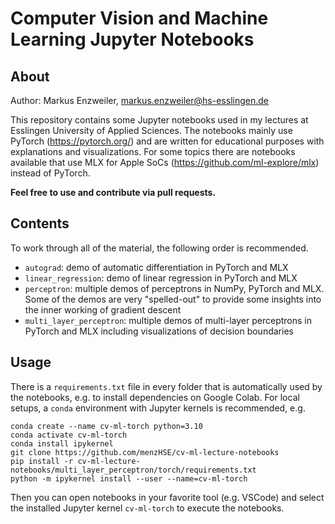 # Computer Vision and Machine Learning Jupyter Notebooks

## About

Author: Markus Enzweiler, markus.enzweiler@hs-esslingen.de

This repository contains some Jupyter notebooks used in my lectures at Esslingen University of Applied Sciences. The notebooks mainly use PyTorch (https://pytorch.org/) and are written for educational purposes with explanations and visualizations. For some topics there are notebooks available that use MLX for Apple SoCs (https://github.com/ml-explore/mlx) instead of PyTorch.  

**Feel free to use and contribute via pull requests.** 

## Contents

To work through all of the material, the following order is recommended. 

* `autograd`: demo of automatic differentiation in PyTorch and MLX
* `linear_regression`: demo of linear regression in PyTorch and MLX
* `perceptron`: multiple demos of perceptrons in NumPy, PyTorch and MLX. Some of the demos are very "spelled-out" to provide some insights into the inner working of gradient descent
* `multi_layer_perceptron`: multiple demos of multi-layer perceptrons in PyTorch and MLX including visualizations of decision boundaries

## Usage

There is a `requirements.txt` file in every folder that is automatically used by the notebooks, e.g. to install dependencies on Google Colab. For local setups, a `conda` environment with Jupyter kernels is recommended, e.g.

```
conda create --name cv-ml-torch python=3.10
conda activate cv-ml-torch
conda install ipykernel
git clone https://github.com/menzHSE/cv-ml-lecture-notebooks
pip install -r cv-ml-lecture-notebooks/multi_layer_perceptron/torch/requirements.txt
python -m ipykernel install --user --name=cv-ml-torch
```

Then you can open notebooks in your favorite tool (e.g. VSCode) and select the installed Jupyter kernel `cv-ml-torch` to execute the notebooks. 




